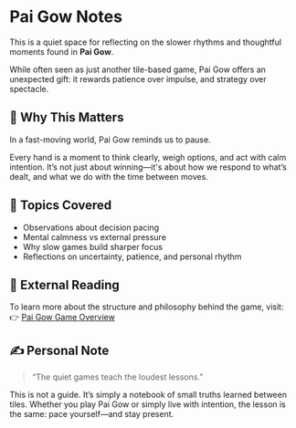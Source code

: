 # Pai Gow Notes

This is a quiet space for reflecting on the slower rhythms and thoughtful moments found in **Pai Gow**.

While often seen as just another tile-based game, Pai Gow offers an unexpected gift: it rewards patience over impulse, and strategy over spectacle.

## 🌱 Why This Matters

In a fast-moving world, Pai Gow reminds us to pause.

Every hand is a moment to think clearly, weigh options, and act with calm intention. It’s not just about winning—it's about how we respond to what’s dealt, and what we do with the time between moves.

## 🧠 Topics Covered

- Observations about decision pacing  
- Mental calmness vs external pressure  
- Why slow games build sharper focus  
- Reflections on uncertainty, patience, and personal rhythm

## 🔗 External Reading

To learn more about the structure and philosophy behind the game, visit:  
👉 [Pai Gow Game Overview](https://www.casinoplus.com.ph/pai-gow-game/)

## ✍️ Personal Note

> “The quiet games teach the loudest lessons.”

This is not a guide. It’s simply a notebook of small truths learned between tiles. Whether you play Pai Gow or simply live with intention, the lesson is the same: pace yourself—and stay present.

